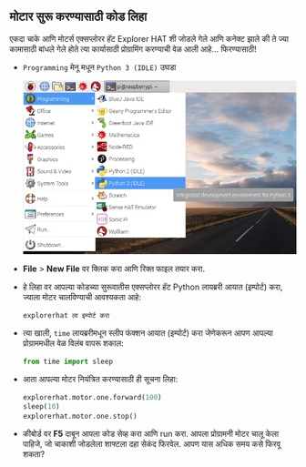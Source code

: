 ## मोटार सुरू करण्यासाठी कोड लिहा

एकदा चाके आणि मोटर्स एक्सप्लोरर हॅट Explorer HAT शी जोडले गेले आणि कनेक्ट झाले की ते ज्या कामासाठी बांधले गेले होते त्या कार्यासाठी प्रोग्रामिंग करण्याची वेळ आली आहे... फिरण्यासाठी!

- `Programming` मेनू मधून `Python 3 (IDLE)` उघडा
    
    ![Python उघडा](images/python3-app-menu.png)

- **File** > **New File** वर क्लिक करा आणि रिक्त फाइल तयार करा.

- हे लिहा वर आपल्या कोडच्या सुरूवातीस एक्सप्लोरर हॅट Python लायब्ररी आयात (इम्पोर्ट) करा, ज्याला मोटर चालविण्याची आवश्यकता आहे:
    
    ```python
    explorerhat ला इम्पोर्ट करा
    ```

- त्या खाली, `time` लायब्ररीमधून स्लीप फंक्शन आयात (इम्पोर्ट) करा जेणेकरून आपण आपल्या प्रोग्राममधील वेळ विलंब वापरू शकाल:
    
    ```python
    from time import sleep
    ```

- आता आपल्या मोटर नियंत्रित करण्यासाठी ही सूचना लिहा:
    
    ```python
    explorerhat.motor.one.forward(100)
    sleep(10)
    explorerhat.motor.one.stop()
    ```

- कीबोर्ड वर **F5** दाबून आपला कोड सेव्ह करा आणि run करा. आपला प्रोग्रामनी मोटर चालू केला पाहिजे, जो चाकाशी जोडलेला शाफ्टला दहा सेकंद फिरवेल. आपण यास अधिक समय कसे फिरवू शकता?
